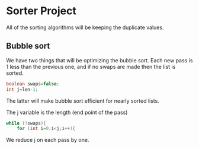# Sorter Project

All of the sorting algorithms will be keeping the duplicate values.
## Bubble sort


We have two things that will be optimizing the bubble sort. Each new pass is 1 less than the previous one, and if no swaps are made then the list is sorted.
```java
boolean swaps=false;
int j=len-1;
```
The latter will make bubble sort efficient for nearly sorted lists.

The j variable is the length (end point of the pass)
```java
while (!swaps){
    for (int i=0;i<j;i++){
```
We reduce j on each pass by one.